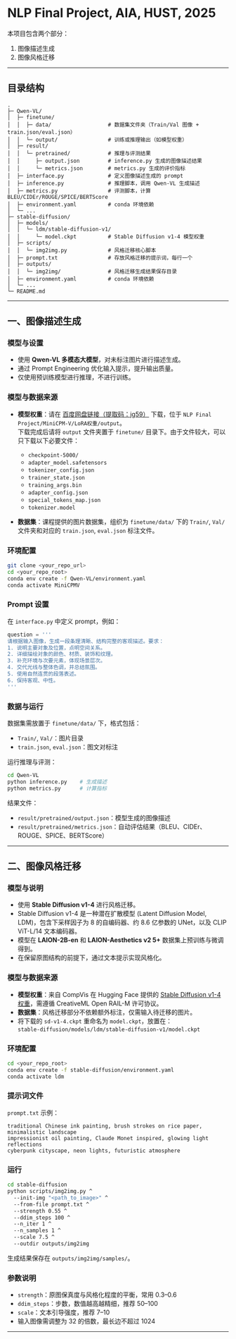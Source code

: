 # NLP Final Project, AIA, HUST, 2025

本项目包含两个部分：  

1. 图像描述生成  
2. 图像风格迁移  

---

## 目录结构

```
.
├─ Qwen-VL/
│  ├─ finetune/
│  │  ├─ data/                  # 数据集文件夹（Train/Val 图像 + train.json/eval.json）
│  │  └─ output/                # 训练或推理输出（如模型权重）
│  ├─ result/
│  │  └─ pretrained/            # 推理与评测结果
│  │     ├─ output.json         # inference.py 生成的图像描述结果
│  │     └─ metrics.json        # metrics.py 生成的评价指标
│  ├─ interface.py              # 定义图像描述生成的 prompt
│  ├─ inference.py              # 推理脚本，调用 Qwen-VL 生成描述
│  ├─ metrics.py                # 评测脚本，计算 BLEU/CIDEr/ROUGE/SPICE/BERTScore
│  ├─ environment.yaml          # conda 环境依赖
│  └─ ...
├─ stable-diffusion/
│  ├─ models/
│  │  └─ ldm/stable-diffusion-v1/
│  │     └─ model.ckpt          # Stable Diffusion v1-4 模型权重
│  ├─ scripts/
│  │  └─ img2img.py             # 风格迁移核心脚本
│  ├─ prompt.txt                # 存放风格迁移的提示词，每行一个
│  ├─ outputs/
│  │  └─ img2img/               # 风格迁移生成结果保存目录
│  ├─ environment.yaml          # conda 环境依赖
│  └─ ...
└─ README.md
```

---

## 一、图像描述生成

### 模型与设置

- 使用 **Qwen-VL 多模态大模型**，对未标注图片进行描述生成。  
- 通过 Prompt Engineering 优化输入提示，提升输出质量。  
- 仅使用预训练模型进行推理，不进行训练。  

### 模型与数据来源

- **模型权重**：请在 [百度网盘链接（提取码：jg59）](https://pan.baidu.com/share/init?surl=_cCNee6uniTtP3c3ZUcgJA&pwd=jg59) 下载，位于 `NLP Final Project/MiniCPM-V/LoRA权重/output`。  
  下载完成后请将 `output` 文件夹置于 `finetune/` 目录下。由于文件较大，可以只下载以下必要文件：
  - `checkpoint-5000/`
  - `adapter_model.safetensors`
  - `tokenizer_config.json`
  - `trainer_state.json`
  - `training_args.bin`
  - `adapter_config.json`
  - `special_tokens_map.json`
  - `tokenizer.model`

- **数据集**：课程提供的图片数据集，组织为 `finetune/data/` 下的 `Train/`, `Val/` 文件夹和对应的 `train.json`, `eval.json` 标注文件。  

### 环境配置

```bash
git clone <your_repo_url>
cd <your_repo_root>
conda env create -f Qwen-VL/environment.yaml
conda activate MiniCPMV
```

### Prompt 设置

在 `interface.py` 中定义 prompt，例如：

```python
question = '''
请根据输入图像，生成一段条理清晰、结构完整的客观描述。要求：
1. 说明主要对象及位置，点明空间关系。
2. 详细描绘对象的颜色、材质、装饰和纹理。
3. 补充环境与次要元素，体现场景层次。
4. 交代光线与整体色调，并总结氛围。
5. 使用自然连贯的段落表述。
6. 保持客观、中性。
'''
```

### 数据与运行

数据集需放置于 `finetune/data/` 下，格式包括：

- `Train/`, `Val/`：图片目录  
- `train.json`, `eval.json`：图文对标注  

运行推理与评测：

```bash
cd Qwen-VL
python inference.py    # 生成描述
python metrics.py      # 计算指标
```

结果文件：

- `result/pretrained/output.json`：模型生成的图像描述  
- `result/pretrained/metrics.json`：自动评估结果（BLEU、CIDEr、ROUGE、SPICE、BERTScore）  

---

## 二、图像风格迁移

### 模型与说明

- 使用 **Stable Diffusion v1-4** 进行风格迁移。  
- Stable Diffusion v1-4 是一种潜在扩散模型 (Latent Diffusion Model, LDM)，包含下采样因子为 8 的自编码器、约 8.6 亿参数的 UNet，以及 CLIP ViT-L/14 文本编码器。  
- 模型在 **LAION-2B-en** 和 **LAION-Aesthetics v2 5+** 数据集上预训练与微调得到。  
- 在保留原图结构的前提下，通过文本提示实现风格化。

### 模型与数据来源

- **模型权重**：来自 CompVis 在 Hugging Face 提供的 [Stable Diffusion v1-4 权重](https://huggingface.co/CompVis/stable-diffusion-v-1-4-original)，需遵循 CreativeML Open RAIL-M 许可协议。  
- **数据集**：风格迁移部分不依赖额外标注，仅需输入待迁移的图片。  
- 将下载的 `sd-v1-4.ckpt` 重命名为 `model.ckpt`，放置在：  
  `stable-diffusion/models/ldm/stable-diffusion-v1/model.ckpt`  

### 环境配置

```bash
cd <your_repo_root>
conda env create -f stable-diffusion/environment.yaml
conda activate ldm
```

### 提示词文件

`prompt.txt` 示例：

```
traditional Chinese ink painting, brush strokes on rice paper, minimalistic landscape
impressionist oil painting, Claude Monet inspired, glowing light reflections
cyberpunk cityscape, neon lights, futuristic atmosphere
```

### 运行

```bash
cd stable-diffusion
python scripts/img2img.py ^
  --init-img "<path_to_image>" ^
  --from-file prompt.txt ^
  --strength 0.55 ^
  --ddim_steps 100 ^
  --n_iter 1 ^
  --n_samples 1 ^
  --scale 7.5 ^
  --outdir outputs/img2img
```

生成结果保存在 `outputs/img2img/samples/`。

### 参数说明

- `strength`：原图保真度与风格化程度的平衡，常用 0.3–0.6  
- `ddim_steps`：步数，数值越高越精细，推荐 50–100  
- `scale`：文本引导强度，推荐 7–10  
- 输入图像需调整为 32 的倍数，最长边不超过 1024  

---
